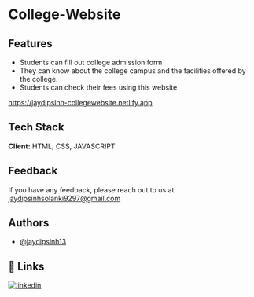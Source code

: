 # College-Website



## Features

- Students can fill out college admission form
- They can know about the college campus and the facilities offered by the college.
- Students can check their fees using this website



https://jaydipsinh-collegewebsite.netlify.app
## Tech Stack

**Client:** HTML, CSS, JAVASCRIPT



## Feedback

If you have any feedback, please reach out to us at jaydipsinhsolanki9297@gmail.com


## Authors

- [@jaydipsinh13](https://www.github.com/jaydipsinh13)


## 🔗 Links
[![linkedin](https://img.shields.io/badge/linkedin-0A66C2?style=for-the-badge&logo=linkedin&logoColor=white)](https://www.linkedin.com/in/jaydipsinhsolanki/)


